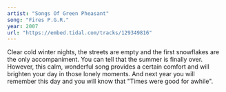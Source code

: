 ```yaml
---
artist: "Songs Of Green Pheasant" 
song: "Fires P.G.R."
year: 2007
url: "https://embed.tidal.com/tracks/129349816"
---
```


Clear cold winter nights, the streets are empty and the first snowflakes are
the only accompaniment. You can tell that the summer is finally over. However,
this calm, wonderful song provides a certain comfort and will brighten your day 
in those lonely moments. And next year you will remember this day and you will know
that "Times were good for awhile".
